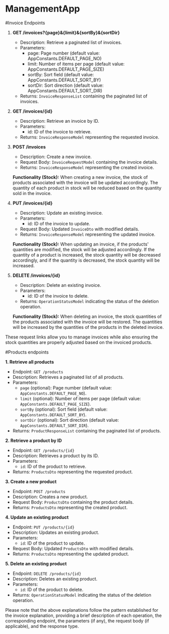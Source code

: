 # ManagementApp

#Invoice Endpoints
1. **GET /invoices?{page}&{limit}&{sortBy}&{sortDir}**
   - Description: Retrieve a paginated list of invoices.
   - Parameters:
     - page: Page number (default value: AppConstants.DEFAULT_PAGE_NO)
     - limit: Number of items per page (default value: AppConstants.DEFAULT_PAGE_SIZE)
     - sortBy: Sort field (default value: AppConstants.DEFAULT_SORT_BY)
     - sortDir: Sort direction (default value: AppConstants.DEFAULT_SORT_DIR)
   - Returns: `InvoiceResponseList` containing the paginated list of invoices.

2. **GET /invoices/{id}**
   - Description: Retrieve an invoice by ID.
   - Parameters:
     - id: ID of the invoice to retrieve.
   - Returns: `InvoiceResponseModel` representing the requested invoice.

3. **POST /invoices**
   - Description: Create a new invoice.
   - Request Body: `InvoiceRequestModel` containing the invoice details.
   - Returns: `InvoiceResponseModel` representing the created invoice.

   **Functionality (Stock):** When creating a new invoice, the stock of products associated with the invoice will be updated accordingly. 
   The quantity of each product in stock will be reduced based on the quantity sold in the invoice.

4. **PUT /invoices/{id}**
   - Description: Update an existing invoice.
   - Parameters:
     - id: ID of the invoice to update.
   - Request Body: Updated `InvoiceDto` with modified details.
   - Returns: `InvoiceResponseModel` representing the updated invoice.

   **Functionality (Stock):** When updating an invoice, if the products' quantities are modified, the stock will be adjusted accordingly.
   If the quantity of a product is increased, the stock quantity will be decreased accordingly, and if the quantity is decreased, the stock quantity will be increased.

5. **DELETE /invoices/{id}**
   - Description: Delete an existing invoice.
   - Parameters:
     - id: ID of the invoice to delete.
   - Returns: `OperationStatusModel` indicating the status of the deletion operation.

   **Functionality (Stock):** When deleting an invoice, the stock quantities of the products associated with the invoice will be restored. 
   The quantities will be increased by the quantities of the products in the deleted invoice.

These request links allow you to manage invoices while also ensuring the stock quantities are properly adjusted based on the invoiced products.

#Products endpoints

**1. Retrieve all products**
- Endpoint: `GET /products`
- Description: Retrieves a paginated list of all products.
- Parameters:
  - `page` (optional): Page number (default value: `AppConstants.DEFAULT_PAGE_NO`).
  - `limit` (optional): Number of items per page (default value: `AppConstants.DEFAULT_PAGE_SIZE`).
  - `sortBy` (optional): Sort field (default value: `AppConstants.DEFAULT_SORT_BY`).
  - `sortDir` (optional): Sort direction (default value: `AppConstants.DEFAULT_SORT_DIR`).
- Returns: `ProductResponseList` containing the paginated list of products.

**2. Retrieve a product by ID**
- Endpoint: `GET /products/{id}`
- Description: Retrieves a product by its ID.
- Parameters:
  - `id`: ID of the product to retrieve.
- Returns: `ProductsDto` representing the requested product.

**3. Create a new product**
- Endpoint: `POST /products`
- Description: Creates a new product.
- Request Body: `ProductsDto` containing the product details.
- Returns: `ProductsDto` representing the created product.

**4. Update an existing product**
- Endpoint: `PUT /products/{id}`
- Description: Updates an existing product.
- Parameters:
  - `id`: ID of the product to update.
- Request Body: Updated `ProductsDto` with modified details.
- Returns: `ProductsDto` representing the updated product.

**5. Delete an existing product**
- Endpoint: `DELETE /products/{id}`
- Description: Deletes an existing product.
- Parameters:
  - `id`: ID of the product to delete.
- Returns: `OperationStatusModel` indicating the status of the deletion operation.

Please note that the above explanations follow the pattern established for the invoice explanation, 
providing a brief description of each operation, the corresponding endpoint, the parameters (if any), the request body (if applicable), and the response type.
